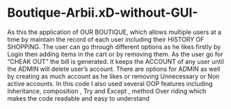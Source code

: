 # Boutique-Arbii.xD-without-GUI-
As this the application of OUR BOUTIQUE, which allows multiple users at a time by maintain the record of each user including their HISTORY OF SHOPPING. The user can go through different options as he likes firstly by Login then adding items in the cart or by removing them. As the user go for “CHEAK OUT” the bill is generated. It keeps the ACCOUNT of any user until the ADMIN will delete user’s account.  There are options for ADMIN as well by creating as much account as he likes or removing Unnecessary or Non active accounts. In this code I also used several OOP features including Inheritance, composition , Try and Except , method Over riding which makes the code readable and easy to understand
